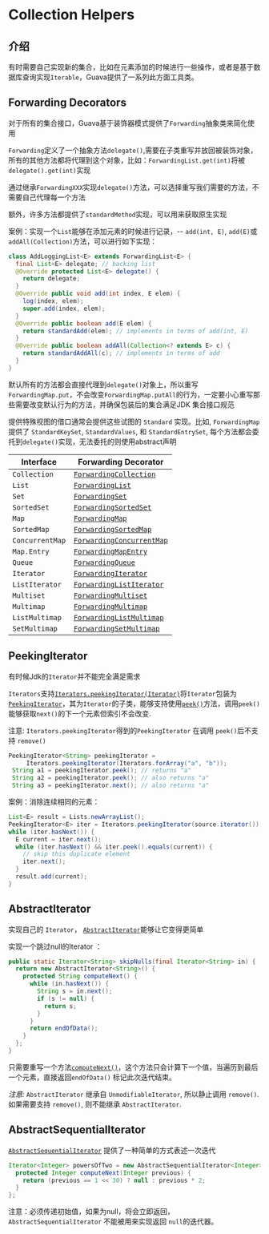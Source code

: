 # Collection Helpers

## 介绍

有时需要自己实现新的集合，比如在元素添加的时候进行一些操作，或者是基于数据库查询实现`Iterable`，Guava提供了一系列此方面工具类。

## Forwarding Decorators

对于所有的集合接口，Guava基于装饰器模式提供了`Forwarding`抽象类来简化使用

`Forwarding`定义了一个抽象方法`delegate()`,需要在子类重写并放回被装饰对象，所有的其他方法都将代理到这个对象，比如：`ForwardingList.get(int)`将被`delegate().get(int)`实现

通过继承`ForwardingXXX`实现`delegate()`方法，可以选择重写我们需要的方法，不需要自己代理每一个方法

额外，许多方法都提供了`standardMethod`实现，可以用来获取原生实现

案例：实现一个`List`能够在添加元素的时候进行记录，-- `add(int, E)`, `add(E)`或 `addAll(Collection)`方法，可以进行如下实现：

```java
class AddLoggingList<E> extends ForwardingList<E> {
  final List<E> delegate; // backing list
  @Override protected List<E> delegate() {
    return delegate;
  }
  @Override public void add(int index, E elem) {
    log(index, elem);
    super.add(index, elem);
  }
  @Override public boolean add(E elem) {
    return standardAdd(elem); // implements in terms of add(int, E)
  }
  @Override public boolean addAll(Collection<? extends E> c) {
    return standardAddAll(c); // implements in terms of add
  }
}
```

默认所有的方法都会直接代理到`delegate()`对象上，所以重写`ForwardingMap.put`，不会改变`ForwardingMap.putAll`的行为，一定要小心重写那些需要改变默认行为的方法，并确保包装后的集合满足JDK 集合接口规范

提供特殊视图的借口通常会提供这些试图的 `Standard` 实现。比如, `ForwardingMap` 提供了 `StandardKeySet`, `StandardValues`, 和 `StandardEntrySet`, 每个方法都会委托到`delegate()`实现，无法委托的则使用abstract声明

| Interface       | Forwarding Decorator                                         |
| --------------- | ------------------------------------------------------------ |
| `Collection`    | [`ForwardingCollection`](http://google.github.io/guava/releases/snapshot/api/docs/com/google/common/collect/ForwardingCollection.html) |
| `List`          | [`ForwardingList`](http://google.github.io/guava/releases/snapshot/api/docs/com/google/common/collect/ForwardingList.html) |
| `Set`           | [`ForwardingSet`](http://google.github.io/guava/releases/snapshot/api/docs/com/google/common/collect/ForwardingSet.html) |
| `SortedSet`     | [`ForwardingSortedSet`](http://google.github.io/guava/releases/snapshot/api/docs/com/google/common/collect/ForwardingSortedSet.html) |
| `Map`           | [`ForwardingMap`](http://google.github.io/guava/releases/snapshot/api/docs/com/google/common/collect/ForwardingMap.html) |
| `SortedMap`     | [`ForwardingSortedMap`](http://google.github.io/guava/releases/snapshot/api/docs/com/google/common/collect/ForwardingSortedMap.html) |
| `ConcurrentMap` | [`ForwardingConcurrentMap`](http://google.github.io/guava/releases/snapshot/api/docs/com/google/common/collect/ForwardingConcurrentMap.html) |
| `Map.Entry`     | [`ForwardingMapEntry`](http://google.github.io/guava/releases/snapshot/api/docs/com/google/common/collect/ForwardingMapEntry.html) |
| `Queue`         | [`ForwardingQueue`](http://google.github.io/guava/releases/snapshot/api/docs/com/google/common/collect/ForwardingQueue.html) |
| `Iterator`      | [`ForwardingIterator`](http://google.github.io/guava/releases/snapshot/api/docs/com/google/common/collect/ForwardingIterator.html) |
| `ListIterator`  | [`ForwardingListIterator`](http://google.github.io/guava/releases/snapshot/api/docs/com/google/common/collect/ForwardingListIterator.html) |
| `Multiset`      | [`ForwardingMultiset`](http://google.github.io/guava/releases/snapshot/api/docs/com/google/common/collect/ForwardingMultiset.html) |
| `Multimap`      | [`ForwardingMultimap`](http://google.github.io/guava/releases/snapshot/api/docs/com/google/common/collect/ForwardingMultimap.html) |
| `ListMultimap`  | [`ForwardingListMultimap`](http://google.github.io/guava/releases/snapshot/api/docs/com/google/common/collect/ForwardingListMultimap.html) |
| `SetMultimap`   | [`ForwardingSetMultimap`](http://google.github.io/guava/releases/snapshot/api/docs/com/google/common/collect/ForwardingSetMultimap.html) |

## PeekingIterator

有时候Jdk的`Iterator`并不能完全满足需求

`Iterators`支持[`Iterators.peekingIterator(Iterator)`](http://google.github.io/guava/releases/snapshot/api/docs/com/google/common/collect/Iterators.html#peekingIterator-java.util.Iterator-)将`Iterator`包装为[`PeekingIterator`](http://google.github.io/guava/releases/snapshot/api/docs/com/google/common/collect/PeekingIterator.html)，其为`Iterator`的子类，能够支持使用[`peek()`](http://google.github.io/guava/releases/snapshot/api/docs/com/google/common/collect/PeekingIterator.html#peek--)方法，调用`peek()`能够获取`next()`的下一个元素但索引不会改变.

注意:    `Iterators.peekingIterator`得到的`PeekingIterator` 在调用 `peek()`后不支持 `remove()`

```java
PeekingIterator<String> peekingIterator =
     Iterators.peekingIterator(Iterators.forArray("a", "b"));
 String a1 = peekingIterator.peek(); // returns "a"
 String a2 = peekingIterator.peek(); // also returns "a"
 String a3 = peekingIterator.next(); // also returns "a"
```

案例：消除连续相同的元素：

```java
List<E> result = Lists.newArrayList();
PeekingIterator<E> iter = Iterators.peekingIterator(source.iterator());
while (iter.hasNext()) {
  E current = iter.next();
  while (iter.hasNext() && iter.peek().equals(current)) {
    // skip this duplicate element
    iter.next();
  }
  result.add(current);
}
```

## AbstractIterator

实现自己的 `Iterator`， [`AbstractIterator`](http://google.github.io/guava/releases/snapshot/api/docs/com/google/common/collect/AbstractIterator.html)能够让它变得更简单

实现一个跳过null的Iterator ：

```java
public static Iterator<String> skipNulls(final Iterator<String> in) {
  return new AbstractIterator<String>() {
    protected String computeNext() {
      while (in.hasNext()) {
        String s = in.next();
        if (s != null) {
          return s;
        }
      }
      return endOfData();
    }
  };
}
```

只需要重写一个方法[`computeNext()`](http://google.github.io/guava/releases/snapshot/api/docs/com/google/common/collect/AbstractIterator.html#computeNext--)，这个方法只会计算下一个值，当遍历到最后一个元素，直接返回`endOfData()` 标记此次迭代结束。

*注意:* `AbstractIterator` 继承自 `UnmodifiableIterator`, 所以静止调用 `remove()`.如果需要支持 `remove()`, 则不能继承 `AbstractIterator`.

## AbstractSequentialIterator

 [`AbstractSequentialIterator`](http://google.github.io/guava/releases/snapshot/api/docs/com/google/common/collect/AbstractSequentialIterator.html) 提供了一种简单的方式表述一次迭代

```java
Iterator<Integer> powersOfTwo = new AbstractSequentialIterator<Integer>(1) { // note the initial value!
  protected Integer computeNext(Integer previous) {
    return (previous == 1 << 30) ? null : previous * 2;
  }
};
```

注意：必须传递初始值，如果为null，将会立即返回，`AbstractSequentialIterator` 不能被用来实现返回 `null`的迭代器。